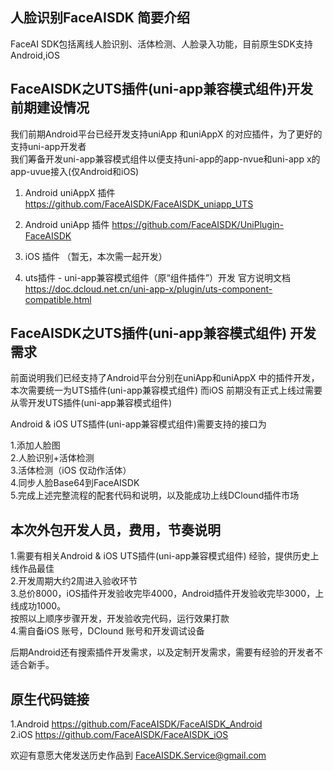 ## 人脸识别FaceAISDK 简要介绍
 FaceAI SDK包括离线人脸识别、活体检测、人脸录入功能，目前原生SDK支持Android,iOS

## FaceAISDK之UTS插件(uni-app兼容模式组件)开发前期建设情况
 我们前期Android平台已经开发支持uniApp 和uniAppX 的对应插件，为了更好的支持uni-app开发者  
 我们筹备开发uni-app兼容模式组件以便支持uni-app的app-nvue和uni-app x的app-uvue接入(仅Android和iOS)  

 1. Android uniAppX 插件 https://github.com/FaceAISDK/FaceAISDK_uniapp_UTS  
 2. Android uniApp  插件 https://github.com/FaceAISDK/UniPlugin-FaceAISDK  
 3. iOS 插件 （暂无，本次需一起开发）  

 4. uts插件 - uni-app兼容模式组件（原“组件插件”）开发 官方说明文档  
 https://doc.dcloud.net.cn/uni-app-x/plugin/uts-component-compatible.html  

##  FaceAISDK之UTS插件(uni-app兼容模式组件) 开发需求

  前面说明我们已经支持了Android平台分别在uniApp和uniAppX 中的插件开发，本次需要统一为UTS插件(uni-app兼容模式组件)
  而iOS 前期没有正式上线过需要从零开发UTS插件(uni-app兼容模式组件)  
  
  Android & iOS UTS插件(uni-app兼容模式组件)需要支持的接口为  

  1.添加人脸图  
  2.人脸识别+活体检测  
  3.活体检测（iOS 仅动作活体）  
  4.同步人脸Base64到FaceAISDK  
  5.完成上述完整流程的配套代码和说明，以及能成功上线DClound插件市场  
  
## 本次外包开发人员，费用，节奏说明
  1.需要有相关Android & iOS UTS插件(uni-app兼容模式组件) 经验，提供历史上线作品最佳  
  2.开发周期大约2周进入验收环节  
  3.总价8000，iOS插件开发验收完毕4000，Android插件开发验收完毕3000，上线成功1000。  
    按照以上顺序步骤开发，开发验收完代码，运行效果打款  
  4.需自备iOS 账号，DClound 账号和开发调试设备  

 后期Android还有搜索插件开发需求，以及定制开发需求，需要有经验的开发者不适合新手。
 

## 原生代码链接
  1.Android https://github.com/FaceAISDK/FaceAISDK_Android  
  2.iOS     https://github.com/FaceAISDK/FaceAISDK_iOS
  

欢迎有意愿大佬发送历史作品到 FaceAISDK.Service@gmail.com  